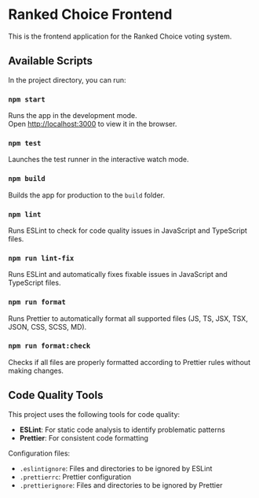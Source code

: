 # Ranked Choice Frontend

This is the frontend application for the Ranked Choice voting system.

## Available Scripts

In the project directory, you can run:

### `npm start`

Runs the app in the development mode.\
Open [http://localhost:3000](http://localhost:3000) to view it in the browser.

### `npm test`

Launches the test runner in the interactive watch mode.

### `npm build`

Builds the app for production to the `build` folder.

### `npm lint`

Runs ESLint to check for code quality issues in JavaScript and TypeScript files.

### `npm run lint-fix`

Runs ESLint and automatically fixes fixable issues in JavaScript and TypeScript files.

### `npm run format`

Runs Prettier to automatically format all supported files (JS, TS, JSX, TSX, JSON, CSS, SCSS, MD).

### `npm run format:check`

Checks if all files are properly formatted according to Prettier rules without making changes.

## Code Quality Tools

This project uses the following tools for code quality:

- **ESLint**: For static code analysis to identify problematic patterns
- **Prettier**: For consistent code formatting

Configuration files:
- `.eslintignore`: Files and directories to be ignored by ESLint
- `.prettierrc`: Prettier configuration
- `.prettierignore`: Files and directories to be ignored by Prettier
